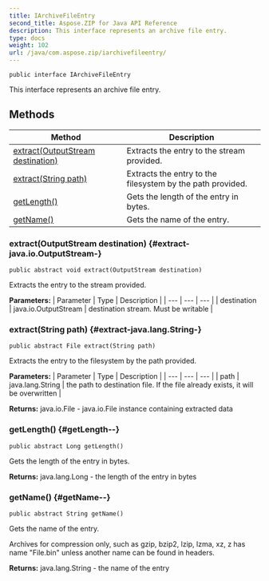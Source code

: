```yaml
---
title: IArchiveFileEntry
second_title: Aspose.ZIP for Java API Reference
description: This interface represents an archive file entry.
type: docs
weight: 102
url: /java/com.aspose.zip/iarchivefileentry/
---
```

```
public interface IArchiveFileEntry
```

This interface represents an archive file entry.
## Methods

| Method | Description |
| --- | --- |
| [extract(OutputStream destination)](#extract-java.io.OutputStream-) | Extracts the entry to the stream provided. |
| [extract(String path)](#extract-java.lang.String-) | Extracts the entry to the filesystem by the path provided. |
| [getLength()](#getLength--) | Gets the length of the entry in bytes. |
| [getName()](#getName--) | Gets the name of the entry. |
### extract(OutputStream destination) {#extract-java.io.OutputStream-}
```
public abstract void extract(OutputStream destination)
```


Extracts the entry to the stream provided.

**Parameters:**
| Parameter | Type | Description |
| --- | --- | --- |
| destination | java.io.OutputStream | destination stream. Must be writable |

### extract(String path) {#extract-java.lang.String-}
```
public abstract File extract(String path)
```


Extracts the entry to the filesystem by the path provided.

**Parameters:**
| Parameter | Type | Description |
| --- | --- | --- |
| path | java.lang.String | the path to destination file. If the file already exists, it will be overwritten |

**Returns:**
java.io.File - java.io.File instance containing extracted data
### getLength() {#getLength--}
```
public abstract Long getLength()
```


Gets the length of the entry in bytes.

**Returns:**
java.lang.Long - the length of the entry in bytes
### getName() {#getName--}
```
public abstract String getName()
```


Gets the name of the entry.

Archives for compression only, such as gzip, bzip2, lzip, lzma, xz, z has name "File.bin" unless another name can be found in headers.

**Returns:**
java.lang.String - the name of the entry
